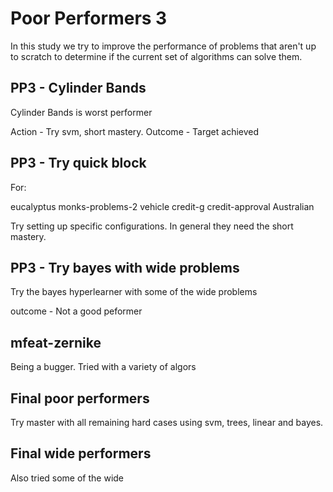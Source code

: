 # Poor Performers 3

In this study we try to improve the performance of problems that aren't
up to scratch to determine if the current set of algorithms can
solve them.

## PP3 - Cylinder Bands

Cylinder Bands is worst performer

Action - Try svm, short mastery.
Outcome - Target achieved

## PP3 - Try quick block

For:

eucalyptus
monks-problems-2
vehicle
credit-g
credit-approval
Australian

Try setting up specific configurations. In general they need the short mastery.

## PP3 - Try bayes with wide problems

Try the bayes hyperlearner with some of the wide problems

outcome - Not a good peformer

## mfeat-zernike

Being a bugger. Tried with a variety of algors

## Final poor performers

Try master with all remaining hard cases using svm, trees, linear and bayes.

## Final wide performers

Also tried some of the wide







